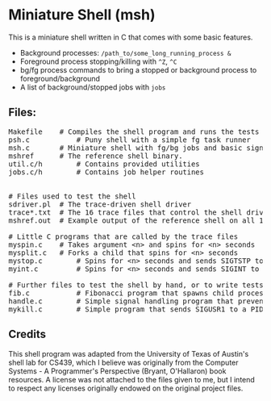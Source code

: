 # Miniature Shell (msh)
This is a miniature shell written in C that comes with some basic features.
- Background processes: `/path_to/some_long_running_process &`
- Foreground process stopping/killing with `^Z`, `^C`
- bg/fg process commands to bring a stopped or background process to foreground/background
- A list of background/stopped jobs with `jobs`

## Files:
<pre>
Makefile	# Compiles the shell program and runs the tests
psh.c           # Puny shell with a simple fg task runner
msh.c		# Miniature shell with fg/bg jobs and basic signal handling
mshref		# The reference shell binary.
util.c/h        # Contains provided utilities
jobs.c/h        # Contains job helper routines


# Files used to test the shell
sdriver.pl	# The trace-driven shell driver
trace*.txt	# The 16 trace files that control the shell driver
mshref.out 	# Example output of the reference shell on all 16 traces

# Little C programs that are called by the trace files
myspin.c	# Takes argument &lt;n&gt; and spins for &lt;n&gt; seconds
mysplit.c	# Forks a child that spins for &lt;n&gt; seconds
mystop.c        # Spins for &lt;n&gt; seconds and sends SIGTSTP to itself
myint.c         # Spins for &lt;n&gt; seconds and sends SIGINT to itself

# Further files to test the shell by hand, or to write tests with
fib.c           # Fibonacci program that spawns child processes to calculate fib(n)
handle.c        # Simple signal handling program that prevents ^C, ^Z from killing/stopping it
mykill.c        # Simple program that sends SIGUSR1 to a PID
</pre>

## Credits
This shell program was adapted from the University of Texas of Austin's shell lab for CS439, which I believe was originally from the Computer Systems - A Programmer's Perspective (Bryant, O'Hallaron) book resources. A license was not attached to the files given to me, but I intend to respect any licenses originally endowed on the original project files.
